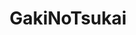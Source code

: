 ---
title: GakiNoTsukai
crosslinks:
- JapaneseGameShows
- FunnyJapan
- LearnJapanese
- jpop
- owarai
- mechaike
- ShadowBan
- MuayThai
- GreenLattice
- NoStupidQuestions
- place
- VHS
- Enhancement
---